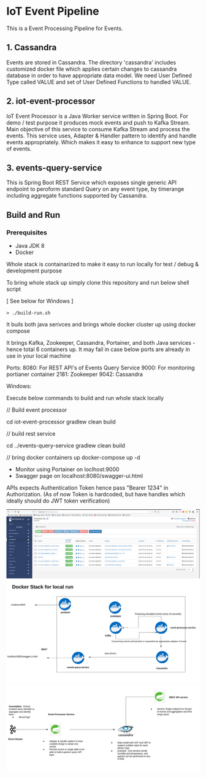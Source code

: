 # IoT Event Pipeline


This is a Event Processing Pipeline for Events.


## 1. Cassandra

Events are stored in Cassandra. 
The directory 'cassandra' includes customized docker file which applies certain changes to cassandra database in order to have appropriate data model.
We need User Defined Type called VALUE and set of User Defined Functions to handled VALUE.

## 2. iot-event-processor

IoT Event Processor is a Java Worker service written in Spring Boot.
For demo / test purpose it produces mock events and push to Kafka Stream. Main objective of this service to consume Kafka Stream and process the events.
This service uses, Adapter & Handler pattern to identify and handle events appropriately. Which makes it easy to enhance to support new type of events.

## 3. events-query-service

This is Spring Boot REST Service which exposes single generic API endpoint to peroform standard Query on any event type, by timerange including aggregate functions supported by Cassandra.



## Build and Run

### Prerequisites
* Java JDK 8
* Docker

Whole stack is containarized to make it easy to run locally for test / debug & development purpose

To bring whole stack up simply clone this repository and run below shell script

[ See below for Windows ]
```
> ./build-run.sh

```


It buils both java serivces and brings whole docker cluster up using docker compose 


It brings Kafka, Zookeeper, Cassandra, Portainer, and both Java services - hence total 6 containers up.
It may fail in case below ports are already in use in your local machine

Ports: 
	8080: For REST API's of Events  Query Service
        9000: For monitoring portianer container
        2181: Zookeeper
        9042: Cassandra


Windows:

Execute below commands to build and run whole stack locally


// Build event processor

cd iot-event-processor
gradlew clean build

// build rest service

cd ../events-query-service
gradlew clean build

// bring docker containers up
docker-compose up -d


* Monitor using Portainer on loclhost:9000
* Swagger page on localhost:8080/swagger-ui.html

APIs expects Authentication Token hence pass "Bearer 1234" in Authorization. (As of now Token is hardcoded, but have handles which ideally should do JWT token verification)


![Portainer while all 6 containers are up](/images/portainer.png)
![Docker Stack for local run](/images/docker-stack.png)
![High Level Architecture](/images/diagram.png)







